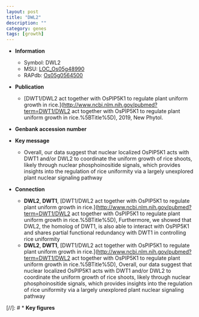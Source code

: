 ```yaml
---
layout: post
title: "DWL2"
description: ""
category: genes
tags: [growth]
---
```


* **Information**  
    + Symbol: DWL2  
    + MSU: [LOC_Os05g48990](http://rice.plantbiology.msu.edu/cgi-bin/ORF_infopage.cgi?orf=LOC_Os05g48990)  
    + RAPdb: [Os05g0564500](http://rapdb.dna.affrc.go.jp/viewer/gbrowse_details/irgsp1?name=Os05g0564500)  

* **Publication**  
    + [DWT1/DWL2 act together with OsPIP5K1 to regulate plant uniform growth in rice.](http://www.ncbi.nlm.nih.gov/pubmed?term=DWT1/DWL2 act together with OsPIP5K1 to regulate plant uniform growth in rice.%5BTitle%5D), 2019, New Phytol.

* **Genbank accession number**  

* **Key message**  
    + Overall, our data suggest that nuclear localized OsPIP5K1 acts with DWT1 and/or DWL2 to coordinate the uniform growth of rice shoots, likely through nuclear phosphoinositide signals, which provides insights into the regulation of rice uniformity via a largely unexplored plant nuclear signaling pathway

* **Connection**  
    + __DWL2__, __DWT1__, [DWT1/DWL2 act together with OsPIP5K1 to regulate plant uniform growth in rice.](http://www.ncbi.nlm.nih.gov/pubmed?term=DWT1/DWL2 act together with OsPIP5K1 to regulate plant uniform growth in rice.%5BTitle%5D),  Furthermore, we showed that DWL2, the homolog of DWT1, is also able to interact with OsPIP5K1 and shares partial functional redundancy with DWT1 in controlling rice uniformity
    + __DWL2__, __DWT1__, [DWT1/DWL2 act together with OsPIP5K1 to regulate plant uniform growth in rice.](http://www.ncbi.nlm.nih.gov/pubmed?term=DWT1/DWL2 act together with OsPIP5K1 to regulate plant uniform growth in rice.%5BTitle%5D),  Overall, our data suggest that nuclear localized OsPIP5K1 acts with DWT1 and/or DWL2 to coordinate the uniform growth of rice shoots, likely through nuclear phosphoinositide signals, which provides insights into the regulation of rice uniformity via a largely unexplored plant nuclear signaling pathway

[//]: # * **Key figures**  


